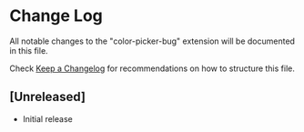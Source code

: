 # Change Log

All notable changes to the "color-picker-bug" extension will be documented in this file.

Check [Keep a Changelog](http://keepachangelog.com/) for recommendations on how to structure this file.

## [Unreleased]

- Initial release